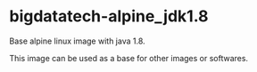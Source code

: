 # bigdatatech-alpine_jdk1.8

Base alpine linux image with java 1.8.

This image can be used as a base for other images or softwares.
